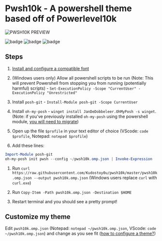 # Pwsh10k - A powershell theme based off of Powerlevel10k


![PWSH10K PREVIEW](https://user-images.githubusercontent.com/69732000/146661494-f046ca6c-824a-4acd-8d04-c97de085f78d.gif)
 
![badge](https://img.shields.io/github/issues/Kudostoy0u/pwsh10k)
![badge](https://img.shields.io/github/forks/Kudostoy0u/pwsh10k)
![badge](https://img.shields.io/github/stars/Kudostoy0u/pwsh10k)<space><space>
 
## Steps

1. [Install and configure a compatible font](https://github.com/romkatv/powerlevel10k#manual-font-installation)

2. (Windows users only) Allow all powershell scripts to be run (Note: This will prevent Powershell from stopping you from running (potentially harmful) scripts) - `Set-ExecutionPolicy -Scope "CurrentUser" -ExecutionPolicy "Unrestricted"`
 
3. Install `posh-git` - `Install-Module posh-git -Scope CurrentUser`
 
4. Install `oh-my-posh` - `winget install JanDeDobbeleer.OhMyPosh -s winget`.
(Note: if you've previously installed `oh-my-posh` using the powershell module, [you will need to migrate](https://ohmyposh.dev/docs/migrating))

5. Open up the file `$profile` in your text editor of choice (VScode: `code $profile`, Notepad: `notepad $profile`)

6. Add these lines: 
 
```powershell
Import-Module posh-git
oh-my-posh init pwsh --config ~/pwsh10k.omp.json | Invoke-Expression
```
 
1. Run `curl https://raw.githubusercontent.com/Kudostoy0u/pwsh10k/master/pwsh10k.omp.json --output pwsh10k.omp.json` (Windows users replace `curl` with `curl.exe`)
 
1. Run `Copy-Item -Path pwsh10k.omp.json -Destination $HOME`

1. Restart terminal and you should see a pretty prompt!

## Customize my theme

Edit `pwsh10k.omp.json` (Notepad: `notepad ~/pwsh10k.omp.json`, VScode: `code ~/pwsh10k.omp.json`) and change as you see fit ([how to configure a theme?](https://ohmyposh.dev/docs/configuration/general))
